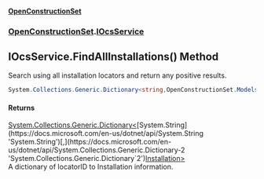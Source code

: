 #### [OpenConstructionSet](index.md 'index')
### [OpenConstructionSet](index.md#OpenConstructionSet 'OpenConstructionSet').[IOcsService](pMeR1KBG0zWkoR01rh3e5A.md 'OpenConstructionSet.IOcsService')
## IOcsService.FindAllInstallations() Method
Search using all installation locators and return any positive results.  
```csharp
System.Collections.Generic.Dictionary<string,OpenConstructionSet.Models.Installation> FindAllInstallations();
```
#### Returns
[System.Collections.Generic.Dictionary&lt;](https://docs.microsoft.com/en-us/dotnet/api/System.Collections.Generic.Dictionary-2 'System.Collections.Generic.Dictionary`2')[System.String](https://docs.microsoft.com/en-us/dotnet/api/System.String 'System.String')[,](https://docs.microsoft.com/en-us/dotnet/api/System.Collections.Generic.Dictionary-2 'System.Collections.Generic.Dictionary`2')[Installation](d9dvAYmZXntxn1p8iGWqPw.md 'OpenConstructionSet.Models.Installation')[&gt;](https://docs.microsoft.com/en-us/dotnet/api/System.Collections.Generic.Dictionary-2 'System.Collections.Generic.Dictionary`2')  
A dictionary of locatorID to Installation information.
